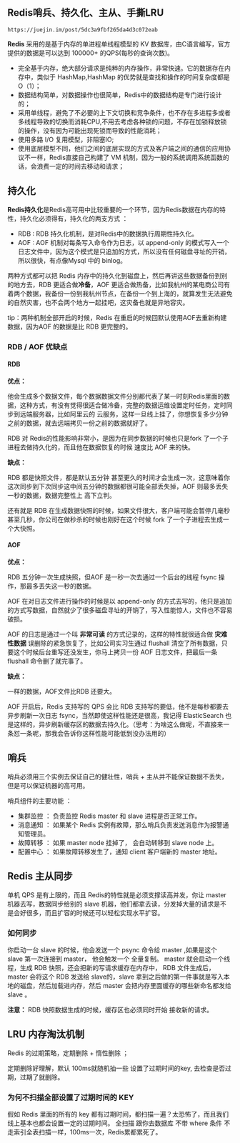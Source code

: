 ## Redis哨兵、持久化、主从、手撕LRU ##

    https://juejin.im/post/5dc3a9fbf265da4d3c072eab

**Redis** 采用的是基于内存的单进程单线程模型的 KV 数据库，由C语言编写，官方提供的数据是可以达到 100000+ 的QPS(每秒的查询次数)。


- 完全基于内存，绝大部分请求是纯粹的内存操作，非常快速。它的数据存在内存中，类似于 HashMap,HashMap 的优势就是查找和操作的时间复杂度都是 O（1）；
- 数据结构简单，对数据操作也很简单，Redis中的数据结构是专门进行设计的；
- 采用单线程，避免了不必要的上下文切换和竞争条件，也不存在多进程多或者多线程导致的切换而消耗CPU,不用去考虑各种锁的问题，不存在加锁释放锁的操作，没有因为可能出现死锁而导致的性能消耗；
- 使用多路 I/O 复用模型，非阻塞IO;
- 使用底层模型不同，他们之间的底层实现的方式及客户端之间的通信的应用协议不一样，Redis直接自己构建了 VM 机制，因为一般的系统调用系统函数的话，会浪费一定的时间去移动和请求；

## 持久化 ##

**Redis持久化**是Redis高可用中比较重要的一个环节，因为Redis数据在内存的特性，持久化必须得有，持久化的两支方式  ：

- RDB : RDB 持久化机制，是对Redis中的数据执行周期性持久化。
- AOF : AOF 机制对每条写入命令作为日志，以 append-only 的模式写入一个日志文件中，因为这个模式是只追加的方式，所以没有任何磁盘寻址的开销，所以很快，有点像Mysql 中的 binlog。

两种方式都可以把 Redis 内存中的持久化到磁盘上，然后再讲这些数据备份到别的地方去，RDB 更适合做**冷备**，AOF 更适合做热备，比如我杭州的某电商公司有着两个数据，我备份一份到我杭州节点，在备份一个到上海的，就算发生无法避免的自然灾害，也不会两个地方一起挂吧，这灾备也就是异地容灾。

tip：两种机制全部开启的时候，Redis 在重启的时候回默认使用AOF去重新构建数据，因为AOF 的数据是比 RDB 更完整的。

### RDB / AOF 优缺点 ###

#### RDB ####

**优点：**

他会生成多个数据文件，每个数据数据文件分别都代表了某一时刻Redis里面的数据，这种方式，有没有觉得很适合做冷备，完整的数据运维设置定时任务，定时同步到远端服务器，比如阿里云的 云服务，这样一旦线上挂了，你想恢复多少分钟之前的数据，就去远端拷贝一份之前的数据就好了。

RDB 对 Redis的性能影响非常小，是因为在同步数据的时候也只是fork 了一个子进程去做持久化的，而且他在数据恢复的时候 速度比 AOF 来的快。

**缺点：**

RDB 都是快照文件，都是默认五分钟 甚至更久的时间才会生成一次，这意味着你这次同步到下次同步这中间五分钟的数据都很可能全部丢失掉，AOF 则最多丢失一秒的数据，数据完整性上 高下立判。

还有就是 RDB 在生成数据快照的时候，如果文件很大，客户端可能会暂停几毫秒 甚至几秒，你公司在做秒杀的时候也刚好在这个时候 fork 了一个子进程去生成一个大快照。

#### AOF ####

**优点：**

RDB 五分钟一次生成快照，但AOF 是一秒一次去通过一个后台的线程 fsync 操作，那最多丢失这一秒的数据。

AOF 在对日志文件进行操作的时候是以 append-only 的方式去写的，他只是追加的方式写数据，自然就少了很多磁盘寻址的开销了，写入性能惊人，文件也不容易破损。

AOF 的日志是通过一个叫 **非常可读** 的方式记录的，这样的特性就很适合做 **灾难性数据** 误删除的紧急恢复了，比如公司实习生通过 flushall 清空了所有数据，只要这个时候后台重写还没发生，你马上拷贝一份 AOF 日志文件，把最后一条 flushall 命令删了就完事了。

**缺点：**

一样的数据，AOF文件比RDB 还要大。

AOF 开启后，Redis 支持写的 QPS 会比 RDB 支持写的要低，他不是每秒都要去异步刷新一次日志 fsync，当然即使这样性能还是很高，我记得 ElasticSearch 也是这样的，异步刷新缓存区的数据去持久化。（思考：为啥这么做呢，不直接来一条怼一条呢，那我会告诉你这样性能可能低到没办法用的）

## 哨兵 ##


哨兵必须用三个实例去保证自己的健壮性，哨兵 + 主从并不能保证数据不丢失，但是可以保证机器的高可用。

哨兵组件的主要功能 ： 

- 集群监控 ： 负责监控 Redis master 和 slave 进程是否正常工作。
- 消息通知 ： 如果某个 Redis 实例有故障，那么哨兵负责发送消息作为报警通知管理员。
- 故障转移 ： 如果 master node 挂掉了， 会自动转移到 slave node 上。
- 配置中心 ： 如果故障转移发生了，通知 client 客户端新的 master 地址。 


## Redis 主从同步 ##

单机 QPS 是有上限的，而且 Redis的特性就是必须支撑读高并发，你让 master机器去写，数据同步给别的 slave 机器，他们都拿去读，分发掉大量的请求是不是会好很多，而且扩容的时候还可以轻松实现水平扩容。

### 如何同步 ###

你启动一台 slave 的时候，他会发送一个 psync 命令给 master ,如果是这个 slave 第一次连接到 master， 他会触发一个 全量复制。 master 就会启动一个线程，生成 RDB 快照，还会把新的写请求缓存在内存中， RDB 文件生成后， master 会将这个 RDB  发送给 slave的，slave 拿到之后做的第一件事就是写入本地的磁盘，然后加载进内存，然后 master 会把内存里面缓存的哪些新命名都发给  slave 。

**注意：** RDB 快照数据生成的时候，缓存区也必须同时开始 接收新的请求。

## LRU 内存淘汰机制 ##

Redis 的过期策略，定期删除 + 惰性删除 ；

定期删除好理解，默认 100ms就随机抽一些 设置了过期时间的key, 去检查是否过期，过期了就删除。

### 为何不扫描全部设置了过期时间的 KEY ###

假如 Redis 里面的所有的 key 都有过期时间，都扫描一遍？太恐怖了，而且我们线上基本也都会设置一定的过期时间。 全扫描 跟你去数据库 不带 where 条件 不走索引全表扫描一样，100ms一次，Redis累都累死了。
